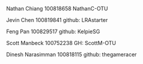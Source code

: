 Nathan Chiang 100818658 NathanC-OTU

Jevin Chen 100819841 github: LRAstarter

Feng Pan 100829517 github: KelpieSG

Scott Manbeck 100752238 GH: ScottM-OTU

Dinesh Narasimman 100818115 github: thegameracer
